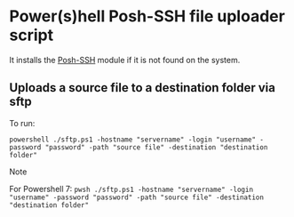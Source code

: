 # Power(s)hell Posh-SSH file uploader script

It installs the [Posh-SSH](https://github.com/darkoperator/Posh-SSH) module if it is not found on the system.

## Uploads a source file to a destination folder via sftp

To run:

```powershell ./sftp.ps1 -hostname "servername" -login "username" -password "password" -path "source file" -destination "destination folder"```

> [!NOTE]
> For Powershell 7:
> ```pwsh ./sftp.ps1 -hostname "servername" -login "username" -password "password" -path "source file" -destination "destination folder"```